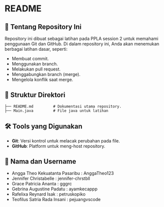 # README

## 📌 Tentang Repository Ini

Repository ini dibuat sebagai latihan pada PPLA session 2 untuk memahami penggunaan Git dan GitHub. Di dalam repository ini, Anda akan menemukan berbagai latihan dasar, seperti:
- Membuat commit.
- Menggunakan branch.
- Melakukan pull request.
- Menggabungkan branch (merge).
- Mengelola konflik saat merge.

## 📁 Struktur Direktori
```
├── README.md         # Dokumentasi utama repository.
├── Main.java         # File java untuk latihan
```

## 🛠 Tools yang Digunakan
- **Git**: Versi kontrol untuk melacak perubahan pada file.
- **GitHub**: Platform untuk meng-host repository.

## 📧 Nama dan Username
- Angga Theo Kekuatanta Pasaribu : AnggaTheo123
- Jennifer Christabelle : jennifer-chrstbll
- Grace Patricia Ananta : gggrc
- Gebrina Augustine Padatu : ayamkecappp
- Rafelixa Reynard Isak : petruskopiko
- Teofilus Satria Rada Insani : pejuangvscode
